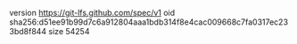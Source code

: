 version https://git-lfs.github.com/spec/v1
oid sha256:d51ee91b99d7c6a912804aaa1bdb314f8e4cac009668c7fa0317ec233bd8f844
size 54254
